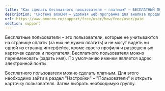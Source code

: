 ```yaml
---
title: "Как сделать бесплатного пользователя – платным? — БЕСПЛАТНЫЙ ПОЛЬЗОВАТЕЛЬ"
description: "Система amoCRM – удобная web программа для анализа продаж, доступная в режиме online из любой точки мира! Подробности узнавайте по указанным на сайте телефонам в Москве."
url: https://www.amocrm.ru/support/free/user/how/free/user/paid
section: support
---
```


Бесплатные пользователи – это пользователи, которые не учитываются на странице оплаты (за них не нужно платить) и не
могут видеть ни одной из страниц интерфейса, кроме своего профиля и
разрешенных карточек сделок и покупателя. Бесплатного пользователя можно переименовать (задать имя). По умолчанию
именем является адрес электронной почты.

Бесплатного пользователя можно сделать платным. Для этого необходимо зайти в раздел "Настройки" – "Пользователи" и
открыть карточку пользователя. Затем выбрать необходимую группу.